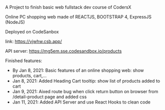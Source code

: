 A Project to finish basic web fullstack dev course of CodersX

Online PC shopping web made of REACTJS, BOOTSTRAP 4, ExpressJS (NodeJS)

Deployed on CodeSanbox

link: https://vjwhw.csb.app/

API server: https://mg5em.sse.codesandbox.io/products

Finished features:
- By Jan 8, 2021: Basic features of an online shopping web: show products, cart,...
- Jan 8, 2021: Added Heading Cart tooltip: show list of products added to cart
- Jan 9, 2021: Aixed route bug when click return button on browser from /detail-product page and added css 
- Jan 11, 2021: Added API Server and use React Hooks to clean code
